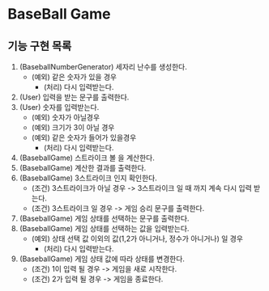 BaseBall Game 
=============================
기능 구현 목록
-----------------------------
1. (BaseballNumberGenerator) 세자리 난수를 생성한다.
    - (예외) 같은 숫자가 있을 경우
        - (처리) 다시 입력받는다.
2. (User) 입력을 받는 문구를 출력한다.
3. (User) 숫자를 입력받는다.
    - (예외) 숫자가 아닐경우
    - (예외) 크기가 3이 아닐 경우
    - (예외) 같은 숫자가 들어가 있을경우
        - (처리) 다시 입력받는다.       
4. (BaseballGame) 스트라이크 볼 을 계산한다.
5. (BaseballGame) 계산한 결과를 출력한다.
6. (BaseballGame) 3스트라이크 인지 확인한다.
    - (조건) 3스트라이크가 아닐 경우 -> 3스트라이크 일 때 까지 계속 다시 입력 받는다. 
    - (조건) 3스트라이크 일 경우 -> 게임 승리 문구를 출력한다.
7. (BaseballGame) 게임 상태를 선택하는 문구를 출력한다.
8. (BaseballGame) 게임 상태를 선택하는 값을 입력받는다.
    - (예외) 상태 선택 값 이외의 값(1,2가 아니거나, 정수가 아니거나) 일 경우
        - (처리) 다시 입력받는다.
9. (BaseballGame) 게임 상태 값에 따라 상태를 변경한다.
    - (조건) 1이 입력 될 경우 -> 게임을 새로 시작한다.
    - (조건) 2가 입력 될 경우 -> 게임을 종료한다.